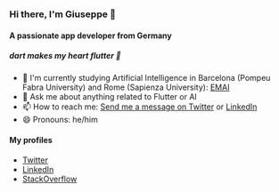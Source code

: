 ### Hi there, I'm Giuseppe 👋
#### A passionate app developer from Germany

##### dart makes my heart flutter 💙

- 🤖 I'm currently studying Artificial Intelligence in Barcelona (Pompeu Fabra University) and Rome (Sapienza University): [EMAI](https://www.upf.edu/web/emai/about-this-master)
- 💬 Ask me about anything related to Flutter or AI
- 📫 How to reach me: [Send me a message on Twitter](https://twitter.com/messages/compose?recipient_id=966733222389350402) or [LinkedIn](https://www.linkedin.com/in/giuseppe-cianci/)
- 😄 Pronouns: he/him

#### My profiles
- [Twitter](https://twitter.com/PepeCianci)
- [LinkedIn](https://www.linkedin.com/in/giuseppe-cianci/)
- [StackOverflow](https://stackoverflow.com/users/9905602/jeppi)
